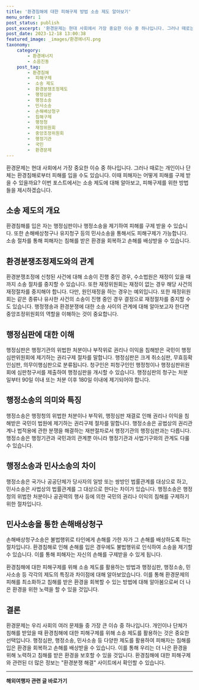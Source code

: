 ```yaml
---
title: '환경침해에 대한 피해구제 방법 소송 제도 알아보기'
menu_order: 1
post_status: publish
post_excerpt: '환경문제는 현대 사회에서 가장 중요한 이슈 중 하나입니다. 그러나 때로는 개인이나 단체는 환경침해로부터 피해를 입을 수도 있습니다. 이때 피해자는 어떻게 피해를 구제 받을 수 있을까요  이번 포스트에서는 소송 제도에 대해 알아보고, 피해구제를 위한 방법들을 제시하겠습니다.'
post_date: 2023-12-18 13:00:38
featured_image: _images/환경에너지.png
taxonomy:
    category:
        - 환경에너지
        - 소음진동
    post_tag:
        - 환경침해
        -  피해구제
        -  소송 제도
        -  환경분쟁조정제도
        -  행정심판
        -  행정소송
        -  민사소송
        -  손해배상청구
        -  침해구제
        -  행정청
        -  재정위원회
        -  중앙조정위원회
        -  행정기관
        -  국민
        -  환경문제
---
```



환경문제는 현대 사회에서 가장 중요한 이슈 중 하나입니다. 그러나 때로는 개인이나 단체는 환경침해로부터 피해를 입을 수도 있습니다. 이때 피해자는 어떻게 피해를 구제 받을 수 있을까요? 이번 포스트에서는 소송 제도에 대해 알아보고, 피해구제를 위한 방법들을 제시하겠습니다. 

## 소송 제도의 개요

환경침해를 입은 자는 행정심판이나 행정소송을 제기하여 피해를 구제 받을 수 있습니다. 또한 손해배상청구나 유지청구 등의 민사소송을 통해서도 피해구제가 가능합니다. 소송 절차를 통해 피해자는 침해를 받은 환경을 회복하고 손해를 배상받을 수 있습니다.

## 환경분쟁조정제도와의 관계

환경분쟁조정에 신청된 사건에 대해 소송이 진행 중인 경우, 수소법원은 재정이 있을 때까지 소송 절차를 중지할 수 있습니다. 또한 재정위원회는 재정이 없는 경우 해당 사건의 재정절차를 중지해야 합니다. 다만, 원인재정을 하는 경우는 예외입니다. 또한 재정위원회는 같은 종류나 유사한 사건의 소송이 진행 중인 경우 결정으로 재정절차를 중지할 수도 있습니다. 행정쟁송과 환경분쟁에 대한 소송 사이의 관계에 대해 알아보고자 한다면 중앙조정위원회의 역할을 이해하는 것이 중요합니다.

## 행정심판에 대한 이해

행정심판은 행정기관의 위법한 처분이나 부작위로 권리나 이익을 침해받은 국민이 행정심판위원회에 제기하는 권리구제 절차를 말합니다. 행정심판은 크게 취소심판, 무효등확인심판, 의무이행심판으로 분류됩니다. 청구인은 피청구인인 행정청이나 행정심판위원회에 심판청구서를 제출하여 행정심판을 개시할 수 있습니다. 행정심판의 청구는 처분 일부터 90일 이내 또는 처분 이후 180일 이내에 제기되어야 합니다.

## 행정소송의 의미와 특징

행정소송은 행정청의 위법한 처분이나 부작위, 행정심판 재결로 인해 권리나 이익을 침해받은 국민이 법원에 제기하는 권리구제 절차를 말합니다. 행정소송은 공법상의 권리관계나 법적용에 관한 분쟁을 해결하는 재판절차로서 행정기관의 행정심판과는 다릅니다. 행정소송은 행정기관과 국민과의 관계뿐 아니라 행정기관과 사법기구와의 관계도 다룰 수 있습니다.

## 행정소송과 민사소송의 차이

행정소송은 국가나 공공단체가 당사자의 일방 또는 쌍방인 법률관계를 대상으로 하고, 민사소송은 사법상의 법률관계를 그 대상으로 한다는 차이가 있습니다. 행정소송은 행정청의 위법한 처분이나 공권력의 행사 등에 의한 국민의 권리나 이익의 침해를 구제하기 위한 절차입니다. 

## 민사소송을 통한 손해배상청구

손해배상청구소송은 불법행위로 타인에게 손해를 가한 자가 그 손해를 배상하도록 하는 절차입니다. 환경침해로 인해 손해를 입은 경우에도 불법행위로 인식하여 소송을 제기할 수 있습니다. 이를 통해 피해자는 자신의 손해를 구제받을 수 있게 됩니다.

환경침해에 대한 피해구제를 위해 소송 제도를 활용하는 방법과 행정심판, 행정소송, 민사소송 등 각각의 제도의 특징과 차이점에 대해 알아보았습니다. 이를 통해 환경문제의 피해를 최소화하고 침해를 받은 환경을 회복할 수 있는 방법에 대해 알아봄으로써 더 나은 환경을 위한 노력을 할 수 있을 것입니다.

## 결론

환경문제는 우리 사회의 여러 문제들 중 가장 큰 이슈 중 하나입니다. 개인이나 단체가 침해를 받았을 때 환경침해에 대한 피해구제를 위해 소송 제도를 활용하는 것은 중요한 선택입니다. 행정심판, 행정소송, 민사소송 등 다양한 제도를 활용하여 피해자는 침해를 입은 환경을 회복하고 손해를 배상받을 수 있습니다. 이를 통해 우리는 더 나은 환경을 위해 노력하고 침해를 받은 환경을 보호할 수 있을 것입니다. 환경침해에 대한 피해구제와 관련된 더 많은 정보는 "환경분쟁 해결" 사이트에서 확인할 수 있습니다.
<!-- wp:separator -->
<hr class="wp-block-separator has-alpha-channel-opacity"/>
<!-- /wp:separator -->

<!-- wp:group {"backgroundColor":"base","layout":{"type":"constrained"}} -->
<div class="wp-block-group has-base-background-color has-background"><!-- wp:paragraph {"align":"center","fontSize":"medium"} -->
<p class="has-text-align-center has-large-font-size"><strong>해외여행자 관련 글 바로가기</strong></p>
<!-- /wp:paragraph -->


<!-- wp:latest-posts
{"categories":[{"id":14870,"count":19,"description":"","link":"https://uknowlaw.com/category/%ed%95%b4%ec%99%b8%ec%97%ac%ed%96%89%ec%9e%90/","name":"해외여행자","slug":"해외여행자","taxonomy":"category","parent":0,"meta":[],"_links":{"self":[{"href":"https://uknowlaw.com/wp-json/wp/v2/categories/14870"}],"collection":[{"href":"https://uknowlaw.com/wp-json/wp/v2/categories"}],"about":[{"href":"https://uknowlaw.com/wp-json/wp/v2/taxonomies/category"}],"wp:post_type":[{"href":"https://uknowlaw.com/wp-json/wp/v2/posts?categories=14870"}],"curies":[{"name":"wp","href":"https://api.w.org/{rel}","templated":true}]}}],"postsToShow":100,"excerptLength":28,"postLayout":"grid","columns":2,"featuredImageAlign":"left","featuredImageSizeSlug":"large","fontSize":"small"} /--></div>
<!-- /wp:group -->